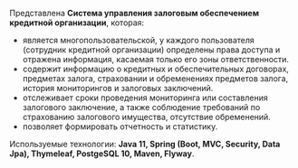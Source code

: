 Представлена <Strong>Система управления залоговым обеспечением кредитной организации</Strong>, которая:<br>
<ul>
  <li>является многопользовательской, у каждого пользователя (сотрудник кредитной организации) определены права доступа и отражена информация, касаемая только его зоны ответственности.</li> 
  <li>содержит информацию о кредитных и обеспечительных договорах, предметах залога, страховании и обременениях предметов залога, история мониторингов и залоговых заключений. </li>
  <li>отслеживает сроки проведения мониторинга или составления залогового заключение, а также соблюдение требований по страхованию залогового имущества, отсутствие обременений.</li>
  <li>позволяет формировать отчетность и статистику.</li>
</ul>
Используемые технологии: <Strong>Java 11, Spring (Boot, MVC, Security, Data Jpa), Thymeleaf, PostgeSQL 10, Maven, Flyway</Strong>.<br>
